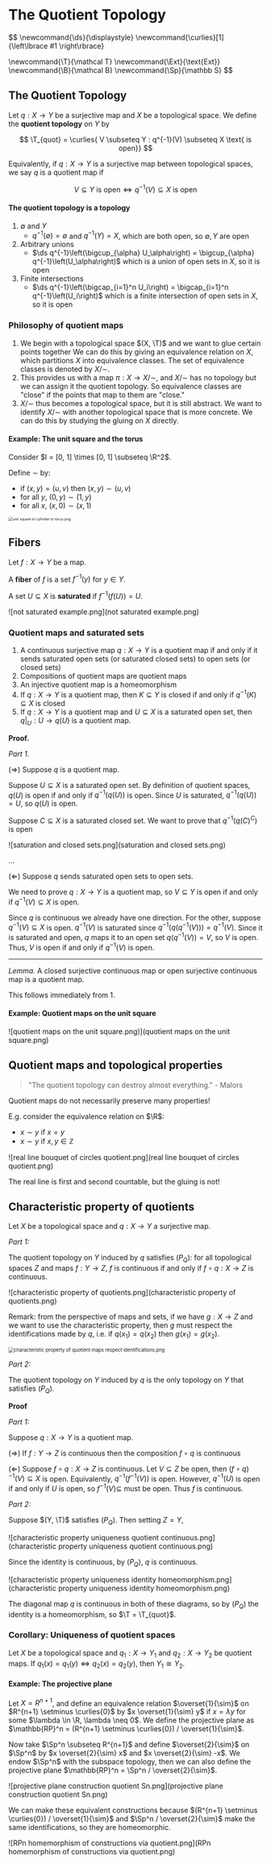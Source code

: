# The Quotient Topology

$$
\newcommand{\ds}{\displaystyle}
\newcommand{\curlies}[1]{\left\lbrace #1 \right\rbrace}

\newcommand{\T}{\mathcal T}
\newcommand{\Ext}{\text{Ext}}
\newcommand{\B}{\mathcal B}
\newcommand{\Sp}{\mathbb S}
$$

## The Quotient Topology



Let $q : X \to Y$ be a surjective map and $X$ be a topological space. We define the **quotient topology** on $Y$ by

$$
\T_{quot} = \curlies{ V \subseteq Y : q^{-1}(V) \subseteq X \text{ is open}}
$$

Equivalently, if $q: X \to Y$ is a surjective map between topological spaces, we say $q$ is a quotient map if

$$
V \subseteq Y \text{ is open} \Leftrightarrow q^{-1}(V) \subseteq X \text{ is open}
$$

#### The quotient topology is a topology

1. $\emptyset$ and $Y$
   - $q^{-1}(\emptyset) = \emptyset$ and $q^{-1}(Y) = X$, which are both open, so $\emptyset, Y$ are open
2. Arbitrary unions
   - $\ds q^{-1}\left(\bigcup_{\alpha} U_\alpha\right) = \bigcup_{\alpha} q^{-1}\left(U_\alpha\right)$ which is a union of open sets in $X$, so it is open
3. Finite intersections
   - $\ds q^{-1}\left(\bigcap_{i=1}^n U_i\right) = \bigcap_{i=1}^n q^{-1}\left(U_i\right)$ which is a finite intersection of open sets in $X$, so it is open

### Philosophy of quotient maps

1. We begin with a topological space $(X, \T)$ and we want to glue certain points together We can do this by giving an equivalence relation on $X$, which partitions $X$ into equivalence classes. The set of equivalence classes is denoted by $X/\sim$.
2. This provides us with a map $\pi : X \to X/\sim$, and $X/\sim$ has no topology but we can assign it the quotient topology. So equivalence classes are "close" if the points that map to them are "close."
3. $X/\sim$ thus becomes a topological space, but it is still abstract. We want to identify $X/\sim$ with another topological space that is more concrete. We can do this by studying the gluing on $X$ directly.

#### Example: The unit square and the torus

Consider $I = [0, 1] \times [0, 1] \subseteq \R^2$.

Define $\sim$ by:

- if $(x, y) = (u, v)$ then $(x, y) \sim (u, v)$
- for all $y$, $(0, y) \sim (1, y)$
- for all $x$, $(x, 0) \sim (x, 1)$

<img src="unit square to cylinder to torus.png" alt="unit square to cylinder to torus.png" style="zoom:50%;" />

## Fibers

Let $f: X \to Y$ be a map.

A **fiber** of $f$ is a set $f^{-1}(y)$ for $y \in Y$.

A set $U \subseteq X$ is **saturated** if $f^{-1}(f(U)) = U$.

![not saturated example.png](not saturated example.png)

### Quotient maps and saturated sets

1. A continuous surjective map $q : X \to Y$ is a quotient map if and only if it sends saturated open sets (or saturated closed sets) to open sets (or closed sets)
2. Compositions of quotient maps are quotient maps
3. An injective quotient map is a homeomorphism
4. If $q : X \to Y$ is a quotient map, then $K \subseteq Y$ is closed if and only if $q^{-1}(K) \subseteq X$ is closed
5. If $q : X \to Y$ is a quotient map and $U \subseteq X$ is a saturated open set, then $q\vert_U : U \to q(U)$ is a quotient map.

**Proof.**

*Part 1.*

($\Rightarrow$) Suppose $q$ is a quotient map.

Suppose $U \subseteq X$ is a saturated open set. By definition of quotient spaces, $q(U)$ is open if and only if $q^{-1}(q(U))$ is open. Since $U$ is saturated, $q^{-1}(q(U)) = U$, so $q(U)$ is open.

Suppose $C \subseteq X$ is a saturated closed set. We want to prove that $q^{-1}\left(q(C)^C\right)$ is open

![saturation and closed sets.png](saturation and closed sets.png)

...

($\Leftarrow$) Suppose $q$ sends saturated open sets to open sets.

We need to prove $q: X \to Y$ is a quotient map, so $V \subseteq Y$ is open if and only if $q^{-1}(V) \subseteq X$ is open.

Since $q$ is continuous we already have one direction. For the other, suppose $q^{-1}(V) \subseteq X$ is open. $q^{-1}(V)$ is saturated since $q^{-1}(q(q^{-1}(V))) = q^{-1}(V)$. Since it is saturated and open, $q$ maps it to an open set $q(q^{-1}(V)) = V$, so $V$ is open. Thus, $V$ is open if and only if $q^{-1}(V)$ is open.

---

*Lemma.* A closed surjective continuous map or open surjective continuous map is a quotient map.

This follows immediately from 1.

#### Example: Quotient maps on the unit square

![quotient maps on the unit square.png)](quotient maps on the unit square.png)

## Quotient maps and topological properties

> "The quotient topology can destroy almost everything." - Malors

Quotient maps do not necessarily preserve many properties!

E.g. consider the equivalence relation on $\R$:

- $x \sim y$ if $x = y$
- $x \sim y$ if $x, y \in \mathbb Z$

![real line bouquet of circles quotient.png](real line bouquet of circles quotient.png)

The real line is first and second countable, but the gluing is not!

## Characteristic property of quotients

Let $X$ be a topological space and $q: X \to Y$ a surjective map.

*Part 1:*

The quotient topology on $Y$ induced by $q$ satisfies $(P_Q)$: for all topological spaces $Z$ and maps $f: Y \to Z$, $f$ is continuous if and only if $f \circ q: X \to Z$ is continuous.

![characteristic property of quotients.png](characteristic property of quotients.png)

Remark: from the perspective of maps and sets, if we have $g : X \to Z$ and we want to use the characteristic property, then $g$ must respect the identifications made by $q$, i.e. if $q(x_1) = q(x_2)$ then $g(x_1) = g(x_2)$.

<img src="characteristic property of quotient maps respect identifications.png" alt="characteristic property of quotient maps respect identifications.png" style="zoom:67%;" />

*Part 2:*

The quotient topology on $Y$ induced by $q$ is the only topology on $Y$ that satisfies $(P_Q)$.

**Proof**

*Part 1:*

Suppose $q : X \to Y$ is a quotient map.

($\Rightarrow$) If $f : Y \to Z$ is continuous then the composition $f \circ q$ is continuous

($\Leftarrow$) Suppose $f \circ q: X \to Z$ is continuous. Let $V \subseteq Z$ be open, then $(f \circ q)^{-1}(V) \subseteq X$ is open. Equivalently, $q^{-1}(f^{-1}(V))$ is open. However, $q^{-1}(U)$ is open if and only if $U$ is open, so $f^{-1}(V) \subseteq$ must be open. Thus $f$ is continuous.

*Part 2:*

Suppose $(Y, \T)$ satisfies $(P_Q)$. Then setting $Z = Y$,

![characteristic property uniqueness quotient continuous.png](characteristic property uniqueness quotient continuous.png)

Since the identity is continuous, by $(P_Q)$, $q$ is continuous.

![characteristic property uniqueness identity homeomorphism.png](characteristic property uniqueness identity homeomorphism.png)

The diagonal map $q$ is continuous in both of these diagrams, so by $(P_Q)$ the identity is a homeomorphism, so $\T = \T_{quot}$.

### Corollary: Uniqueness of quotient spaces

Let $X$ be a topological space and $q_1: X \to Y_1$ and $q_2 : X \to Y_2$ be quotient maps. If $q_1(x) = q_1(y) \Leftrightarrow q_2(x) = q_2(y)$, then $Y_1 \cong Y_2$.

#### Example: The projective plane

Let $X = R^{n+1}$, and define an equivalence relation $\overset{1}{\sim}$ on $R^{n+1} \setminus \curlies{0}$ by $x \overset{1}{\sim} y$ if $x = \lambda y$ for some $\lambda \in \R, \lambda \neq 0$. We define the projective plane as $\mathbb{RP}^n = (R^{n+1} \setminus \curlies{0}) / \overset{1}{\sim}$.

Now take $\Sp^n \subseteq R^{n+1}$ and define $\overset{2}{\sim}$ on $\Sp^n$ by $x \overset{2}{\sim} x$ and $x \overset{2}{\sim} -x$. We endow $\Sp^n$ with the subspace topology, then we can also define the projective plane $\mathbb{RP}^n = \Sp^n / \overset{2}{\sim}$.

![projective plane construction quotient Sn.png](projective plane construction quotient Sn.png)

We can make these equivalent constructions because $(R^{n+1} \setminus \curlies{0}) / \overset{1}{\sim}$ and $\Sp^n / \overset{2}{\sim}$ make the same identifications, so they are homeomorphic.

![RPn homemorphism of constructions via quotient.png](RPn homemorphism of constructions via quotient.png)